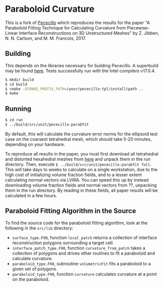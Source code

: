 # Paraboloid Curvature

This is a fork of [Pececillo](https://gitlab.com/truchas/pececillo) which reproduces the results for the paper "A Paraboloid Fitting Technique for Calculating Curvature from Piecewise-Linear Interface Reconstructions on 3D Unstructured Meshes" by Z. Jibben, N. N. Carlson, and M. M. Francois, 2017.

## Building

This depends on the libraries necessary for building Pececillo. A superbuild may be found [here](https://gitlab.com/truchas/pececillo-tpl/tags/v1). Tests successfully run with the Intel compilers v17.0.4.

```bash
$ mkdir build
$ cd build
$ cmake -DCMAKE_PREFIX_PATH=/your/pececillo-tpl/install/path ..
$ make
```

## Running

```bash
$ cd run
$ ../build/src/unit/pececillo-parabfit
```

By default, this will calculate the curvature error norms for the ellipsoid test case on the coarsest tetrahedral mesh, which should take 5-20 minutes, depending on your hardware.

To reproduce all results in the paper, you must first download all tetrahedral and distorted hexahedral meshes from [here](??) and unpack them in the run directory. Then, execute `$ ../build/src/unit/pececillo-parabfit full`. This will take days to weeks to calculate on a single workstation, due to the high cost of initializing volume fraction fields, and to a lesser extent calculating normal vectors via LVIRA. You can speed this up by instead downloading volume fraction fields and normal vectors from ??, unpacking them in the run directory. By reading in these fields, all paper results will be calculated in a few hours.

## Paraboloid Fitting Algorithm in the Source

To find the source code for the paraboloid fitting algorithm, look at the following in the `src/lib` directory:

- `surface_type.F90`, function `local_patch` returns a collection of interface reconstruction polygons surrounding a target cell.
- `interface_patch_type.F90`, function `curvature_from_patch` takes a collection of polygons and drives other routines to fit a paraboloid and calculate curvature.
- `paraboloid_type.F90`, subroutine `volumetricFit` fits a paraboloid to a given set of polygons.
- `paraboloid_type.F90`, function `curvature` calculates curvature at a point on the paraboloid.

